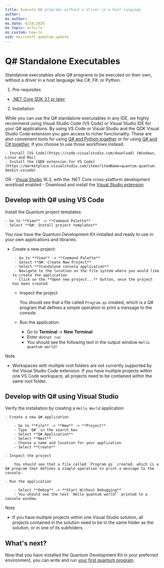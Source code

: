 ```yaml
---
title: Execute Q# programs without a driver in a host language 
author: 
ms.author: 
ms.date: 4/24/2020
ms.topic: article
ms.custom: how-to
uid: microsoft.quantum.update
---
```


# Q# Standalone Executables

Standalone executables allow Q# programs to be executed on their own, without a driver in a host language like C#, F#, or Python.

1. Pre-requisites

- [.NET Core SDK 3.1 or later](https://www.microsoft.com/net/download)

2. Installation

While you can use the Q# standalone executables in any IDE, we highly recommend using Visual Studio Code (VS Code) or Visual Studio IDE for your Q# applications. By using VS Code or Visual Studio and the QDK Visual Studio Code extension you gain access to richer functionality.
These are also convenient tools for using [Q# and Python together](xref:todo) or for using [Q# and C# together](xref:todo), if you choose to use those workflows instead.

    - Install [VS Code](https://code.visualstudio.com/download) (Windows, Linux and Mac)
    - Install the [QDK extension for VS Code](https://marketplace.visualstudio.com/items?itemName=quantum.quantum-devkit-vscode)
OR
    - [Visual Studio](https://visualstudio.microsoft.com/downloads/) 16.3, with the .NET Core cross-platform development workload enabled
    - Download and install the [Visual Studio extension](https://marketplace.visualstudio.com/items?itemName=quantum.DevKit)


## Develop with Q# using VS Code

Install the Quantum project templates:

    - Go to **View** -> **Command Palette**
    - Select **Q#: Install project templates**

You now have the Quantum Development Kit installed and ready to use in your own applications and libraries.

 - Create a new project:

        - Go to **View** -> **Command Palette**
        - Select **Q#: Create New Project**
        - Select **Standalone console application**
        - Navigate to the location on the file system where you would like to create the application
        - Click on the **Open new project...** button, once the project has been created
        
    - Inspect the project

        You should see that a file called `Program.qs` created, which is a Q# program that defines a simple operation to print a message to the console.

    - Run the application:

        - Go to **Terminal** -> **New Terminal**
		- Enter `dotnet run`
        - You should see the following text in the output window `Hello quantum world!`


> [!NOTE]
> * Workspaces with multiple root folders are not currently supported by the Visual Studio Code extension. If you have multiple projects within one VS Code workspace, all projects need to be contained within the same root folder.

## Develop with Q# using Visual Studio

 Verify the installation by creating a `Hello World` application

    - Create a new Q# application

        - Go to **File** -> **New** -> **Project**
        - Type `Q#` in the search box
        - Select **Q# Application**
        - Select **Next**
        - Choose a name and location for your application
        - Select **Create**

    - Inspect the project

        You should see that a file called `Program.qs` created, which is a Q# program that defines a simple operation to print a message to the console.

    - Run the application

        - Select **Debug** -> **Start Without Debugging**
        - You should see the text `Hello quantum world!` printed to a console window.

> [!NOTE]
> * If you have multiple projects within one Visual Studio solution, all projects contained in the solution need to be in the same folder as the solution, or in one of its subfolders.  


## What's next?

Now that you have installed the Quantum Development Kit in your preferred environment, you can write and run [your first quantum program](xref:microsoft.quantum.write-program).
